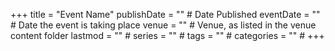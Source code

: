 +++
title = "Event Name"
publishDate = "" # Date Published
eventDate = "" # Date the event is taking place
venue = "" # Venue, as listed in the venue content folder
lastmod = "" #
series = "" # 
tags = "" #
categories = "" #
+++
